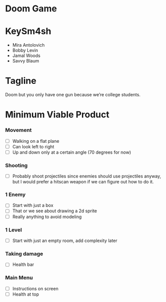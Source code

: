 # **Doom Game**

# KeySm4sh
- Mira Antolovich
- Bobby Levin
- Jamal Woods
- Savvy Blaum

# Tagline
Doom but you only have one gun because we’re college students.

# Minimum Viable Product
### Movement
- [ ] Walking on a flat plane
- [ ] Can look left to right
- [ ] Up and down only at a certain angle (70 degrees for now)
### Shooting
- [ ] Probably shoot projectiles since enemies should use projectiles anyway, but I would prefer a hitscan weapon if we can figure out how to do it.
### 1 Enemy
- [ ] Start with just a box
- [ ] That or we see about drawing a 2d sprite
- [ ] Really anything to avoid modeling
### 1 Level
- [ ] Start with just an empty room, add complexity later
### Taking damage
- [ ] Health bar
### Main Menu
- [ ] Instructions on screen
- [ ] Health at top
